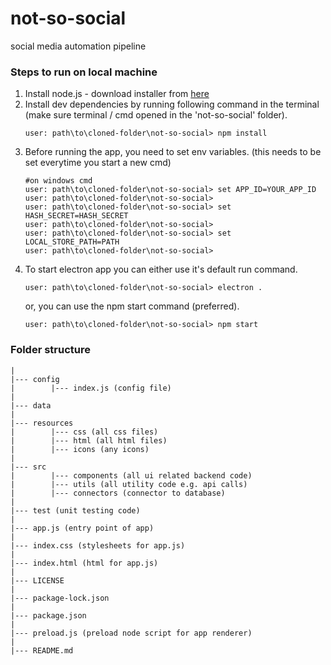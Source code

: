 # not-so-social
social media automation pipeline

<h3>Steps to run on local machine</h3>

1. Install node.js - download installer from <a href ='https://nodejs.org/en/download/'>here </a> 
2. Install dev dependencies by running following command in the terminal (make sure terminal / cmd opened in the 'not-so-social' folder).
    ``` 
    user: path\to\cloned-folder\not-so-social> npm install 
    ```
3. Before running the app, you need to set env variables. (this needs to be set everytime you start a new cmd)
    ```
    #on windows cmd
    user: path\to\cloned-folder\not-so-social> set APP_ID=YOUR_APP_ID
    user: path\to\cloned-folder\not-so-social>
    user: path\to\cloned-folder\not-so-social> set HASH_SECRET=HASH_SECRET
    user: path\to\cloned-folder\not-so-social>
    user: path\to\cloned-folder\not-so-social> set LOCAL_STORE_PATH=PATH
    user: path\to\cloned-folder\not-so-social> 
    ```
4. To start electron app you can either use it's default run command. 
    ```
    user: path\to\cloned-folder\not-so-social> electron . 
    ```
   or, you can use the npm start command (preferred).
    ```
    user: path\to\cloned-folder\not-so-social> npm start 
    ```


<h3>Folder structure</h3>

```
|
|--- config
|        |--- index.js (config file)
|
|--- data
|
|--- resources
|        |--- css (all css files)
|        |--- html (all html files)
|        |--- icons (any icons)
|
|--- src
|        |--- components (all ui related backend code)
|        |--- utils (all utility code e.g. api calls)
|        |--- connectors (connector to database)
|
|--- test (unit testing code)
|        
|--- app.js (entry point of app)
|        
|--- index.css (stylesheets for app.js)
|        
|--- index.html (html for app.js)
|        
|--- LICENSE
|        
|--- package-lock.json
|        
|--- package.json
|        
|--- preload.js (preload node script for app renderer)
|        
|--- README.md
```

